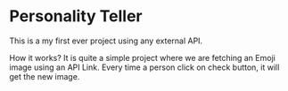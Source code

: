 # Personality Teller
 This is a my first ever project using any external API.

 How it works?
 It is quite a simple project where we are fetching an Emoji image using an API Link.
 Every time a person click on check button, it will get the new image.
